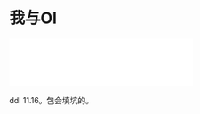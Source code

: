# 我与OI

<iframe frameborder="no" border="0" marginwidth="0" marginheight="0" width=330 height=86 src="//music.163.com/outchain/player?type=2&id=2110770755&auto=0&height=66"></iframe>

ddl 11.16。包会填坑的。

